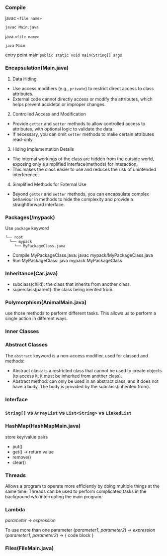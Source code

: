### Compile

javac `<file name>`

`javac Main.java`

java `<file name>`

`java Main`

entry point main
`public static void main(String[] args`

### Encapsulation(Main.java)

1. Data Hiding

- Use access modifiers (e.g., `private`) to restrict direct access to class attributes.
- External code cannot directly access or modify the attributes, which helps prevent accidetal or improper changes.

2. Controlled Access and Modification

- Provide `getter` and `setter` methods to allow controlled access to attributes, with optional logic to validate the data.
- If necessary, you can omit `setter` methods to make certain attributes read-only.

3. Hiding Implementation Details

- The internal workings of the class are hidden from the outside world, exposing only a simplified interface(methods) for interaction.
- This makes the class easier to use and reduces the risk of unintended interference.

4. Simplified Methods for External Use

- Beyond `getter` and `setter` methods, you can encapsulate complex behaviour in methods to hide the complexity and provide a straightforward interface.

### Packages(/mypack)

Use `package` keyword

```Note
└── root
  └── mypack
    └── MyPackageClass.java
```

- Compile MyPackageClass.java: javac mypack/MyPackageClass.java
- Run MyPackageClass: java mypack.MyPackageClass

### Inheritance(Car.java)

- subclass(child): the class that inherits from another class.
- superclass(parent): the class being inerited from.

### Polymorphism(AnimalMain.java)

use those methods to perform different tasks. This allows us to perform a single action in different ways.

### Inner Classes

### Abstract Classes

The `abstract` keyword is a non-access modifier, used for classed and methods:

- Abstract class: is a restricted class that cannot be used to create objects
  (to access it, it must be inherited from another class).
- Abstract method: can only be used in an abstract class, and it does not have a body.
  The body is provided by the subclass(inherited from).

### Interface

### `String[]` vs `ArrayList` vs `List<String>` vs `LinkedList`

### HashMap(HashMapMain.java)

store key/value pairs

- put()
- get() -> return value
- remove()
- clear()

### Threads

Allows a program to operate more efficiently by doing multiple things at the same time.
Threads can be used to perform complicated tasks in the background w/o interrupting the main program.

### Lambda

_parameter_ -> _expression_

To use more than one parameter
(_parameter1_, _parameter2_) -> _expression_
(_parameter1_, _parameter2_) -> { code block }

### Files(FileMain.java)
